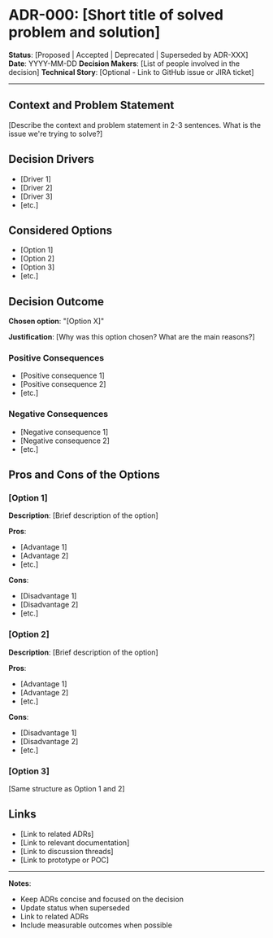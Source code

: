 # ADR-000: [Short title of solved problem and solution]

**Status**: [Proposed | Accepted | Deprecated | Superseded by ADR-XXX]
**Date**: YYYY-MM-DD
**Decision Makers**: [List of people involved in the decision]
**Technical Story**: [Optional - Link to GitHub issue or JIRA ticket]

---

## Context and Problem Statement

[Describe the context and problem statement in 2-3 sentences. What is the issue we're trying to solve?]

## Decision Drivers

- [Driver 1]
- [Driver 2]
- [Driver 3]
- [etc.]

## Considered Options

- [Option 1]
- [Option 2]
- [Option 3]
- [etc.]

## Decision Outcome

**Chosen option**: "[Option X]"

**Justification**: [Why was this option chosen? What are the main reasons?]

### Positive Consequences

- [Positive consequence 1]
- [Positive consequence 2]
- [etc.]

### Negative Consequences

- [Negative consequence 1]
- [Negative consequence 2]
- [etc.]

## Pros and Cons of the Options

### [Option 1]

**Description**: [Brief description of the option]

**Pros**:
- [Advantage 1]
- [Advantage 2]
- [etc.]

**Cons**:
- [Disadvantage 1]
- [Disadvantage 2]
- [etc.]

### [Option 2]

**Description**: [Brief description of the option]

**Pros**:
- [Advantage 1]
- [Advantage 2]
- [etc.]

**Cons**:
- [Disadvantage 1]
- [Disadvantage 2]
- [etc.]

### [Option 3]

[Same structure as Option 1 and 2]

## Links

- [Link to related ADRs]
- [Link to relevant documentation]
- [Link to discussion threads]
- [Link to prototype or POC]

---

**Notes**:
- Keep ADRs concise and focused on the decision
- Update status when superseded
- Link to related ADRs
- Include measurable outcomes when possible
